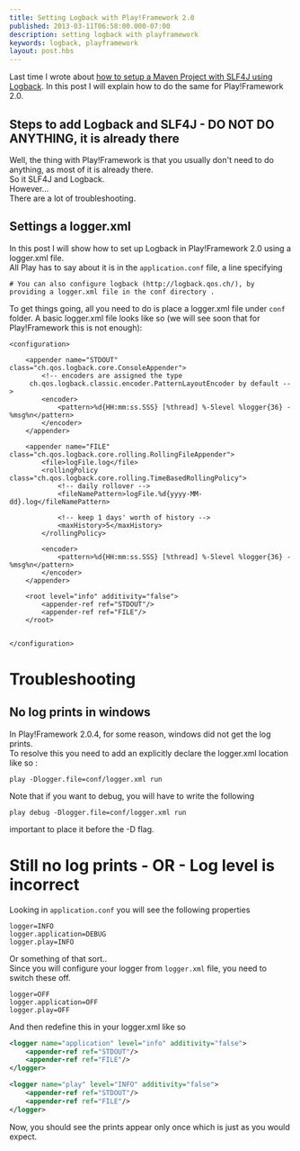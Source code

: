 ```yaml
---
title: Setting Logback with Play!Framework 2.0
published: 2013-03-11T06:58:00.000-07:00
description: setting logback with playframework
keywords: logback, playframework
layout: post.hbs
---
```


Last time I wrote about [how to setup a Maven Project with SLF4J using Logback](/2013/03/slf4j-with-logback-in-maven-project.html "how to setup a Maven Project with SLF4J using Logback").
In this post I will explain how to do the same for Play!Framework 2.0.  

## Steps to add Logback and SLF4J - DO NOT DO ANYTHING, it is already there

Well, the thing with Play!Framework is that you usually don't need to do anything, as most of it is already there.  
So it SLF4J and Logback.  
However...  
There are a lot of troubleshooting.  

## Settings a logger.xml

In this post I will show how to set up Logback in Play!Framework 2.0 using a logger.xml file.  
All Play has to say about it is in the `application.conf` file, a line specifying

```
# You can also configure logback (http://logback.qos.ch/), by providing a logger.xml file in the conf directory .
```

To get things going, all you need to do is place a logger.xml file under `conf` folder.
A basic logger.xml file looks like so (we will see soon that for Play!Framework this is not enough):

```
<configuration>

    <appender name="STDOUT" class="ch.qos.logback.core.ConsoleAppender">
        <!-- encoders are assigned the type
     ch.qos.logback.classic.encoder.PatternLayoutEncoder by default -->
        <encoder>
            <pattern>%d{HH:mm:ss.SSS} [%thread] %-5level %logger{36} - %msg%n</pattern>
        </encoder>
    </appender>

    <appender name="FILE" class="ch.qos.logback.core.rolling.RollingFileAppender">
        <file>logFile.log</file>
        <rollingPolicy class="ch.qos.logback.core.rolling.TimeBasedRollingPolicy">
            <!-- daily rollover -->
            <fileNamePattern>logFile.%d{yyyy-MM-dd}.log</fileNamePattern>

            <!-- keep 1 days' worth of history -->
            <maxHistory>5</maxHistory>
        </rollingPolicy>

        <encoder>
            <pattern>%d{HH:mm:ss.SSS} [%thread] %-5level %logger{36} - %msg%n</pattern>
        </encoder>
    </appender>

    <root level="info" additivity="false">
        <appender-ref ref="STDOUT"/>
        <appender-ref ref="FILE"/>
    </root>


</configuration>
```

# Troubleshooting

## No log prints in windows

In Play!Framework 2.0.4, for some reason, windows did not get the log prints.  
To resolve this you need to add an explicitly declare the logger.xml location like so :

```
play -Dlogger.file=conf/logger.xml run
```

Note that if you want to debug, you will have to write the following

```
play debug -Dlogger.file=conf/logger.xml run
```

important to place it before the -D flag.

# Still no log prints - OR - Log level is incorrect

Looking in `application.conf` you will see the following properties

```
logger=INFO
logger.application=DEBUG
logger.play=INFO
```

Or something of that sort..  
Since you will configure your logger from `logger.xml` file, you need to switch these off.

```
logger=OFF  
logger.application=OFF  
logger.play=OFF  
```

And then redefine this in your logger.xml like so

```xml
<logger name="application" level="info" additivity="false">
    <appender-ref ref="STDOUT"/>
    <appender-ref ref="FILE"/>
</logger>

<logger name="play" level="INFO" additivity="false">
    <appender-ref ref="STDOUT"/>
    <appender-ref ref="FILE"/>
</logger>
```

Now, you should see the prints appear only once which is just as you would expect.  
